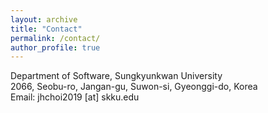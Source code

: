 ```yaml
---
layout: archive
title: "Contact"
permalink: /contact/
author_profile: true
---
```

Department of Software, Sungkyunkwan University<br>
2066, Seobu-ro, Jangan-gu, Suwon-si, Gyeonggi-do, Korea<br>
Email: jhchoi2019 [at] skku.edu

